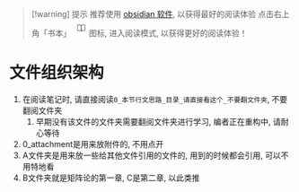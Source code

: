 >[!warning] 提示
>推荐使用 [obsidian 软件](https://obsidian.md/), 以获得最好的阅读体验
>点击右上角「书本」![](https://raw.githubusercontent.com/Nekasu/Blog_pics/main/20240910163022.png)图标, 进入阅读模式, 以获得更好的阅读体验！

# 文件组织架构

1. 在阅读笔记时, 请直接阅读`0_本节行文思路_目录_请直接看这个_不要翻文件夹`, 不要翻阅文件夹
	1. 早期没有该文件的文件夹需要翻阅文件夹进行学习, 编者正在重构中, 请耐心等待
2. 0_attachment是用来放附件的, 不用点开
3. A文件夹是用来放一些给其他文件引用的文件的, 用到的时候都会引用, 可以不用特地看
4. B文件夹就是矩阵论的第一章, C是第二章, 以此类推